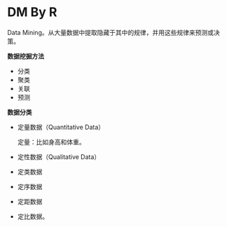# DM By R

Data Mining。从大量数据中提取隐藏于其中的规律，并用这些规律来预测或决策。

**数据挖掘方法**
- 分类
- 聚类
- 关联
- 预测

**数据分类**

- 定量数据（Quantitative Data）

  定量：比如身高和体重。

- 定性数据（Qualitative Data）
 - 定类数据
 - 定序数据
 - 定距数据
 - 定比数据。
